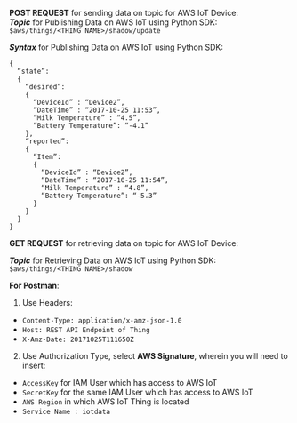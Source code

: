 
**POST REQUEST** for sending data on topic for AWS IoT Device:
<br>
***Topic*** for Publishing Data on AWS IoT using Python SDK: ```$aws/things/<THING NAME>/shadow/update```

***Syntax*** for Publishing Data on AWS IoT using Python SDK:
<br>
```
{
  “state”:
  {
    “desired”:
    {
      “DeviceId” : “Device2”,
      “DateTime” : “2017-10-25 11:53”,
      “Milk Temperature” : “4.5”,
      “Battery Temperature”: “-4.1”
    },
    “reported”:
    {
      “Item”:
      {
        “DeviceId” : “Device2”,
        “DateTime” : “2017-10-25 11:54”,
        “Milk Temperature” : “4.8”,
        “Battery Temperature”: “-5.3”
      }
    }
  }
}
```

**GET REQUEST** for retrieving data on topic for AWS IoT Device:
<br>

***Topic*** for Retrieving Data on AWS IoT using Python SDK: ```$aws/things/<THING NAME>/shadow```


<b>For Postman</b>:
<br>

1. Use Headers:
  * ```Content-Type: application/x-amz-json-1.0```
  * ```Host: REST API Endpoint of Thing```
  * ```X-Amz-Date: 20171025T111650Z```
2. Use Authorization Type, select <b>AWS Signature</b>, wherein you will need to insert:
  * ```AccessKey``` for IAM User which has access to AWS IoT
  * ```SecretKey``` for the same IAM User which has access to AWS IoT
  * ```AWS Region``` in which AWS IoT Thing is located
  * ```Service Name : iotdata```
